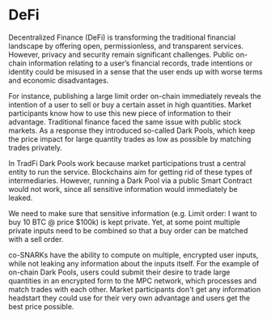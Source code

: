 # DeFi

Decentralized Finance (DeFi) is transforming the traditional financial landscape by offering open, permissionless, and transparent services. However, privacy and security remain significant challenges. Public on-chain information relating to a user’s financial records, trade intentions or identity could be misused in a sense that the user ends up with worse terms and economic disadvantages. 

For instance, publishing a large limit order on-chain immediately reveals the intention of a user to sell or buy a certain asset in high quantities. Market participants know how to use this new piece of information to their advantage. Traditional finance faced the same issue with public stock markets. As a response they introduced so-called Dark Pools, which keep the price impact for large quantity trades as low as possible by matching trades privately.  

In TradFi Dark Pools work because market participations trust a central entity to run the service. Blockchains aim for getting rid of these types of intermediaries. However, running a Dark Pool via a public Smart Contract would not work, since all sensitive information would immediately be leaked. 

We need to make sure that sensitive information (e.g. Limit order: I want to buy 10 BTC @ price $100k) is kept private. Yet, at some point multiple private inputs need to be combined so that a buy order can be matched with a sell order. 

co-SNARKs have the ability to compute on multiple, encrypted user inputs, while not leaking any information about the inputs itself. For the example of on-chain Dark Pools, users could submit their desire to trade large quantities in an encrypted form to the MPC network, which processes and match trades with each other. Market participants don't get any information headstart they could use for their very own advantage and users get the best price possible. 